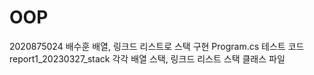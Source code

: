 # OOP
2020875024 배수훈
  배열, 링크드 리스트로 스택 구현
  Program.cs 테스트 코드
  report1_20230327_stack
    각각 배열 스택, 링크드 리스트 스택 클래스 파일
